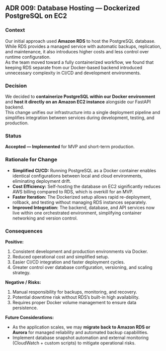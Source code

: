 ## ADR 009: Database Hosting — Dockerized PostgreSQL on EC2

### Context
Our initial approach used **Amazon RDS** to host the PostgreSQL database. While RDS provides a managed service with automatic backups, replication, and maintenance, it also introduces higher costs and less control over runtime configuration.  
As the team moved toward a fully containerized workflow, we found that keeping RDS separate from our Docker-based backend introduced unnecessary complexity in CI/CD and development environments.

### Decision
We decided to **containerize PostgreSQL within our Docker environment** and **host it directly on an Amazon EC2 instance** alongside our FastAPI backend.  
This change unifies our infrastructure into a single deployment pipeline and simplifies integration between services during development, testing, and production.

### Status
**Accepted — Implemented** for MVP and short-term production.

### Rationale for Change
- **Simplified CI/CD:** Running PostgreSQL as a Docker container enables identical configurations between local and cloud environments, eliminating deployment drift.  
- **Cost Efficiency:** Self-hosting the database on EC2 significantly reduces AWS billing compared to RDS, which is overkill for an MVP.  
- **Faster Iteration:** The Dockerized setup allows rapid re-deployment, rollback, and testing without managing RDS instances separately.  
- **Improved Integration:** The backend, database, and API services now live within one orchestrated environment, simplifying container networking and version control.

### Consequences

**Positive:**
1. Consistent development and production environments via Docker.
2. Reduced operational cost and simplified setup.
3. Easier CI/CD integration and faster deployment cycles.
4. Greater control over database configuration, versioning, and scaling strategy.

**Negative / Risks:**
1. Manual responsibility for backups, monitoring, and recovery.
2. Potential downtime risk without RDS’s built-in high availability.
3. Requires proper Docker volume management to ensure data persistence.

**Future Considerations:**
- As the application scales, we may **migrate back to Amazon RDS or Aurora** for managed reliability and automated backup capabilities.
- Implement database snapshot automation and external monitoring (CloudWatch + custom scripts) to mitigate operational risks.
